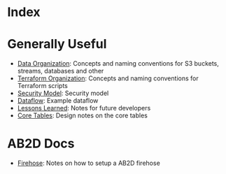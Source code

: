 # Index

# Generally Useful
- [Data Organization](data_organization.md): Concepts and naming conventions for S3 buckets, streams, databases and other
- [Terraform Organization](terraform.md): Concepts and naming conventions for Terraform scripts
- [Security Model](security.md): Security model
- [Dataflow](typical_workflow.md): Example dataflow
- [Lessons Learned](lessons_learned.md): Notes for future developers
- [Core Tables](core_tables.md): Design notes on the core tables

# AB2D Docs
- [Firehose](ab2d_firehose.md): Notes on how to setup a AB2D firehose